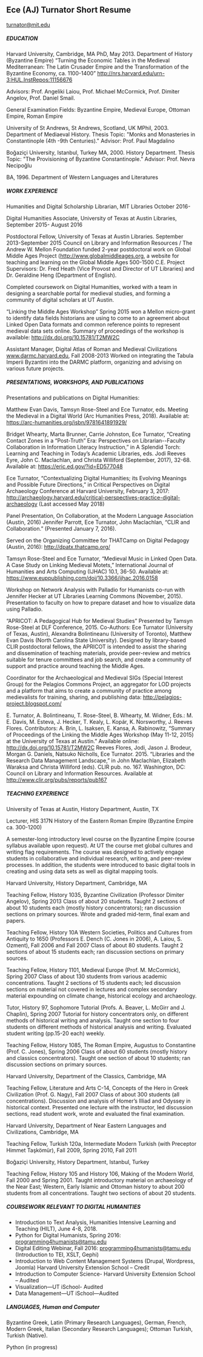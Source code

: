 ## Ece (AJ) Turnator Short Resume

turnator@mit.edu
				 				
##### EDUCATION

Harvard University, Cambridge, MA
PhD, May 2013. Department of History (Byzantine Empire)
“Turning the Economic Tables in the Medieval Mediterranean: The Latin Crusader Empire and the Transformation of the Byzantine Economy, ca. 1100-1400”  <http://nrs.harvard.edu/urn-3:HUL.InstRepos:11156676>

Advisors: Prof. Angeliki Laiou, Prof. Michael McCormick, Prof. Dimiter Angelov, Prof. Daniel Smail.

General Examination Fields: Byzantine Empire, Medieval Europe, Ottoman Empire, Roman Empire

University of St Andrews, St Andrews, Scotland, UK
MPhil, 2003. Department of Mediaeval History. Thesis Topic: "Monks and Monasteries in Constantinople (4th -9th Centuries)." 
Advisor: Prof. Paul Magdalino

Boğaziçi University, Istanbul, Turkey
MA, 2000. History Department. Thesis Topic: "The Provisioning of Byzantine Constantinople."
Advisor: Prof. Nevra Necipoğlu 

BA, 1996. Department of Western Languages and Literatures

##### WORK EXPERIENCE

Humanities and Digital Scholarship Librarian, MIT Libraries October 2016-

Digital Humanities Associate, University of Texas at Austin Libraries, September 2015- August 2016

Postdoctoral Fellow, University of Texas at Austin Libraries. September 2013-September 2015 Council on Library and Information Resources / The Andrew W. Mellon Foundation funded 2-year postdoctoral work on Global Middle Ages Project (<http://www.globalmiddleages.org>, a website for teaching and learning on the Global Middle Ages 500-1500 C.E. Project Supervisors: Dr. Fred Heath (Vice Provost and Director of UT Libraries) and Dr. Geraldine Heng (Department of English).

Completed coursework on Digital Humanities, worked with a team in designing a searchable portal for medieval studies, and forming a community of digital scholars at UT Austin.

 “Linking the Middle Ages Workshop” Spring 2015 won a Mellon micro-grant to identify data fields historians are using to come to an agreement about Linked Open Data formats and common reference points to represent medieval data sets online. Summary of proceedings of the workshop is available: <http://dx.doi.org/10.15781/T2MW2C>

Assistant Manager, Digital Atlas of Roman and Medieval Civilizations www.darmc.harvard.edu, Fall 2008-2013
Worked on integrating the Tabula Imperii Byzantini into the DARMC platform, organizing and advising on various future projects.

##### PRESENTATIONS, WORKSHOPS, AND PUBLICATIONS

Presentations and publications on Digital Humanities:

Matthew Evan Davis, Tamsyn Rose-Steel and Ece Turnator, eds. Meeting the Medieval in a Digital World (Arc Humanities Press, 2018). Available at: <https://arc-humanities.org/isbn/9781641891929/>

Bridget Whearty, Marta Brunner, Carrie Johnston, Ece Turnator, “Creating Contact Zones in a “Post-Truth” Era: Perspectives on Librarian--Faculty Collaboration in Information Literacy Instruction,” in A Splendid Torch: Learning and Teaching in Today’s Academic Libraries, eds. Jodi Reeves Eyre, John C. Maclachlan, and Christa Williford (September, 2017), 32-68. Available at: <https://eric.ed.gov/?id=ED577048>

Ece Turnator, “Contextualizing Digital Humanities; its Evolving Meanings and Possible Future Directions,” in Critical Perspectives on Digital Archaeology Conference at Harvard University, February 3, 2017: <http://archaeology.harvard.edu/critical-perspectives-practice-digital-archaeology> (Last accessed May 2018)

Panel Presentation, On Collaboration, at the Modern Language Association (Austin, 2016) Jennifer Parrott, Ece Turnator, John Maclachlan, “CLIR and Collaboration.” (Presented January 7, 2016).

Served on the Organizing Committee for THATCamp on Digital Pedagogy (Austin, 2016): <http://dpatx.thatcamp.org/> 

Tamsyn Rose-Steel and Ece Turnator, “Medieval Music in Linked Open Data. A Case Study on Linking Medieval Motets,” International Journal of Humanities and Arts Computing (IJHAC) 10.1, 36-50. Available at: <https://www.euppublishing.com/doi/10.3366/ijhac.2016.0158>

Workshop on Network Analysis with Palladio for Humanists co-run with Jennifer Hecker at UT Libraries Learning Commons (November, 2015). Presentation to faculty on how to prepare dataset and how to visualize data using Palladio.

“APRICOT: A Pedagogical Hub for Medieval Studies” Presented by Tamsyn Rose-Steel at DLF Conference, 2015. Co-Authors: Ece Turnator (University of Texas, Austin), Alexandra Bolintineanu (University of Toronto), Matthew Evan Davis (North Carolina State University). Designed by library-based CLIR postdoctoral fellows, the APRICOT is intended to assist the sharing and dissemination of teaching materials, provide peer-review and metrics suitable for tenure committees and job search, and create a community of support and practice around teaching the Middle Ages. 

Coordinator for the Archaeological and Medieval SIGs (Special Interest Group) for the Pelagios Commons Project, an aggregator for LOD projects and a platform that aims to create a community of practice among medievalists for training, sharing, and publishing data: <http://pelagios-project.blogspot.com/>

E. Turnator, A. Bolintineanu, T. Rose-Steel, B. Whearty, M. Widner, Eds.: M. E. Davis, M. Esteva, J. Hecker, T. Kealy, L. Kopár, K. Norsworthy, J. Reeves Flores. Contributors: A. Brin, L. Isaksen, E. Kansa, A. Rabinowitz, “Summary of Proceedings of the Linking the Middle Ages Workshop (May 11-12, 2015) at the University of Texas at Austin.” Available online: <http://dx.doi.org/10.15781/T2MW2C>
Reeves Flores, Jodi, Jason J. Brodeur, Morgan G. Daniels, Natsuko Nicholls, Ece Turnator. 2015. “Libraries and the Research Data Management Landscape,” in John Maclachlan, Elizabeth Waraksa and Christa Williford (eds). CLIR pub. no. 167. Washington, DC: Council on Library and Information Resources. Available at <http://www.clir.org/pubs/reports/pub167>

##### TEACHING EXPERIENCE

University of Texas at Austin, History Department, Austin, TX

Lecturer, HIS 317N History of the Eastern Roman Empire (Byzantine Empire ca. 300-1200)

A semester-long introductory level course on the Byzantine Empire (course syllabus available upon request). At UT the course met global cultures and writing flag requirements. The course was designed to actively engage students in collaborative and individual research, writing, and peer-review processes. In addition, the students were introduced to basic digital tools in creating and using data sets as well as digital mapping tools.

Harvard University, History Department, Cambridge, MA

Teaching Fellow, History 1035, Byzantine Civilization (Professor Dimiter Angelov), Spring 2013 Class of about 20 students. Taught 2 sections of about 10 students each (mostly history concentrators); ran discussion sections on primary sources. Wrote and graded mid-term, final exam and papers.

Teaching Fellow, History 10A Western Societies, Politics and Cultures from Antiquity to 1650 (Professors E. Dench (C. Jones in 2006), A. Laiou, S. Ozment), Fall 2006 and Fall 2007 
Class of about 80 students. Taught 2 sections of about 15 students each; ran discussion sections on primary sources.

Teaching Fellow, History 1101, Medieval Europe (Prof. M. McCormick), Spring 2007
Class of about 130 students from various academic concentrations. Taught 2 sections of 15 students each; led discussion sections on material not covered in lectures and complex secondary material expounding on climate change, historical ecology and archaeology. 

Tutor, History 97, Sophomore Tutorial (Profs. A. Beaver, L. McGirr and J. Chaplin), Spring 2007
Tutorial for history concentrators only, on different methods of historical writing and analysis. Taught one section to four students on different methods of historical analysis and writing. Evaluated student writing (pp.15-20 each) weekly.

Teaching Fellow, History 1085, The Roman Empire, Augustus to Constantine (Prof. C. Jones), Spring 2006
Class of about 60 students (mostly history and classics concentrators). Taught one section of about 10 students; ran discussion sections on primary sources. 

Harvard University, Department of the Classics, Cambridge, MA

Teaching Fellow, Literature and Arts C-14, Concepts of the Hero in Greek Civilization (Prof. G. Nagy), Fall 2007
Class of about 300 students (all concentrations). Discussion and analysis of Homer’s Illiad and Odyssey in historical context. Presented one lecture with the instructor, led discussion sections, read student work, wrote and evaluated the final examination. 

Harvard University, Department of Near Eastern Languages and Civilizations, Cambridge, MA

Teaching Fellow, Turkish 120a, Intermediate Modern Turkish (with Preceptor Himmet Taşkömür), Fall 2009, Spring 2010, Fall 2011


Boğaziçi University, History Department, Istanbul, Turkey

Teaching Fellow, History 105 and History 106, Making of the Modern World, Fall 2000 and Spring 2001.
Taught introductory material on archaeology of the Near East; Western, Early Islamic and Ottoman history to about 200 students from all concentrations. Taught two sections of about 20 students.

##### COURSEWORK RELEVANT TO DIGITAL HUMANITIES

* Introduction to Text Analysis, Humanities Intensive Learning and Teaching (HILT), June 4-8, 2018.
* Python for Digital Humanists, Spring 2016: programming4humanists@tamu.edu
* Digital Editing Webinar, Fall 2016: programming4humanists@tamu.edu (Introduction to TEI, XSLT, Gephi)
* Introduction to Web Content Management Systems (Drupal, Wordpress, Joomla) Harvard University Extension School – Credit
* Introduction to Computer Science- Harvard University Extension School – Audited
* Visualization—UT iSchool- Audited
* Data Management—UT iSchool—Audited		


##### LANGUAGES, Human and Computer

Byzantine Greek, Latin (Primary Research Languages), German, French, Modern Greek, Italian (Secondary Research Languages); Ottoman Turkish, Turkish (Native). 

Python (in progress)




